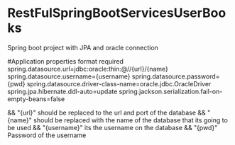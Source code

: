 # RestFulSpringBootServicesUserBooks
Spring boot project with JPA and oracle connection

#Application properties format required
spring.datasource.url=jdbc:oracle:thin:@//{url}/{name}
spring.datasource.username={username}
spring.datasource.password={pwd}
spring.datasource.driver-class-name=oracle.jdbc.OracleDriver
spring.jpa.hibernate.ddl-auto=update
spring.jackson.serialization.fail-on-empty-beans=false

&& "{url}" should be replaced to the url and port of the database
&& "{name}" should be replaced with the name of the database that its going to be used
&& "{username}" its the username on the database
&& "{pwd}" Password of the username